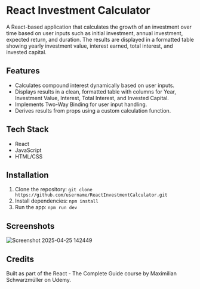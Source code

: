 # React Investment Calculator

A React-based application that calculates the growth of an investment over time based on user inputs such as initial investment, annual investment, expected return, and duration. The results are displayed in a formatted table showing yearly investment value, interest earned, total interest, and invested capital.

## Features
- Calculates compound interest dynamically based on user inputs.
- Displays results in a clean, formatted table with columns for Year, Investment Value, Interest, Total Interest, and Invested Capital.
- Implements Two-Way Binding for user input handling.
- Derives results from props using a custom calculation function.

## Tech Stack
- React
- JavaScript
- HTML/CSS

## Installation
1. Clone the repository: `git clone https://github.com/username/ReactInvestmentCalculator.git`
2. Install dependencies: `npm install`
3. Run the app: `npm run dev`

## Screenshots
![Screenshot 2025-04-25 142449](https://github.com/user-attachments/assets/73b67b12-2584-416d-ae88-ee34c6e267bc)

## Credits
Built as part of the React - The Complete Guide course by Maximilian Schwarzmüller on Udemy.


